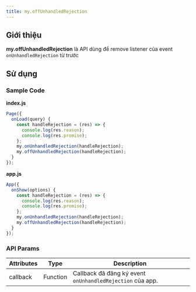 ```yaml
---
title: my.offUnhandledRejection
---
```


## Giới thiệu

**my.offUnhandledRejection** là API dùng để remove listener của event `onUnhandledRejection` từ trước

## Sử dụng

### Sample Code

**index.js**

```js
Page({
  onLoad(query) {
    const handleRejection = (res) => {
      console.log(res.reason);
      console.log(res.promise);
    };
    my.onUnhandledRejection(handleRejection);
    my.offUnhandledRejection(handleRejection);
  }
});
```

**app.js**

```js
App({
  onShow(options) {
    const handleRejection = (res) => {
      console.log(res.reason);
      console.log(res.promise);
    };
    my.onUnhandledRejection(handleRejection);
    my.offUnhandledRejection(handleRejection);
  }
});
```

### API Params

| Attributes | Type     | Description                                               |
| ---------- | -------- | --------------------------------------------------------- |
| callback   | Function | Callback đã đăng ký event `onUnhandledRejection` của app. |
